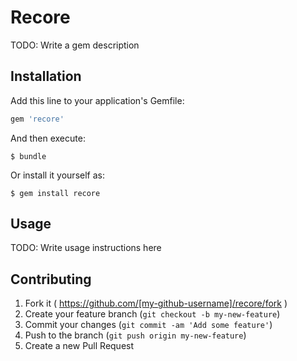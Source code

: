# Recore

TODO: Write a gem description

## Installation

Add this line to your application's Gemfile:

```ruby
gem 'recore'
```

And then execute:

    $ bundle

Or install it yourself as:

    $ gem install recore

## Usage

TODO: Write usage instructions here

## Contributing

1. Fork it ( https://github.com/[my-github-username]/recore/fork )
2. Create your feature branch (`git checkout -b my-new-feature`)
3. Commit your changes (`git commit -am 'Add some feature'`)
4. Push to the branch (`git push origin my-new-feature`)
5. Create a new Pull Request
